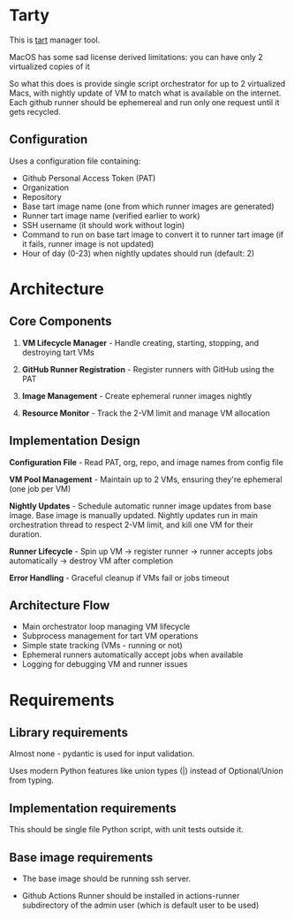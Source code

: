 # Tarty #

This is [tart](https://tart.run) manager tool.

MacOS has some sad license derived limitations: you can have only 2
virtualized copies of it

So what this does is provide single script orchestrator for up to 2
virtualized Macs, with nightly update of VM to match what is available
on the internet. Each github runner should be ephemereal and run only
one request until it gets recycled.

## Configuration ##

Uses a configuration file containing:

- Github Personal Access Token (PAT)
- Organization
- Repository
- Base tart image name (one from which runner images are generated)
- Runner tart image name (verified earlier to work)
- SSH username (it should work without login)
- Command to run on base tart image to convert it to runner tart image
  (if it fails, runner image is not updated)
- Hour of day (0-23) when nightly updates should run (default: 2)

# Architecture #

## Core Components ##

1. **VM Lifecycle Manager** - Handle creating, starting, stopping, and
   destroying tart VMs

2. **GitHub Runner Registration** - Register runners with GitHub using the PAT
3. **Image Management** - Create ephemeral runner images nightly
4. **Resource Monitor** - Track the 2-VM limit and manage VM allocation

## Implementation Design ##

**Configuration File** - Read PAT, org, repo, and image names from config file

**VM Pool Management** - Maintain up to 2 VMs, ensuring they're
  ephemeral (one job per VM)

**Nightly Updates** - Schedule automatic runner image updates from
  base image. Base image is manually updated. Nightly updates run in
  main orchestration thread to respect 2-VM limit, and kill one VM for
  their duration.

**Runner Lifecycle** - Spin up VM → register runner → runner accepts
  jobs automatically → destroy VM after completion

**Error Handling** - Graceful cleanup if VMs fail or jobs timeout

## Architecture Flow ##

- Main orchestrator loop managing VM lifecycle
- Subprocess management for tart VM operations
- Simple state tracking (VMs - running or not)
- Ephemeral runners automatically accept jobs when available
- Logging for debugging VM and runner issues


# Requirements #

## Library requirements ##

Almost none - pydantic is used for input validation.

Uses modern Python features like union types (|) instead of Optional/Union from typing.

## Implementation requirements ##

This should be single file Python script, with unit tests outside it.

## Base image requirements ##

- The base image should be running ssh server.

- Github Actions Runner should be installed in actions-runner
  subdirectory of the admin user (which is default user to be used)
